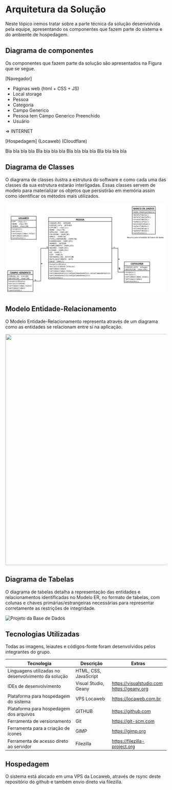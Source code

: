 # Arquitetura da Solução

Neste tópico iremos tratar sobre a parte técnica da solução desenvolvida pela equipe, apresentando os componentes que fazem parte do sistema e do ambiente de hospedagem.

## Diagrama de componentes

Os componentes que fazem parte da solução são apresentados na Figura que se segue.

[Navegador]
 - Páginas web (html + CSS + JS)
 - Local storage
  - Pessoa
  - Categoria
  - Campo Generico
  - Pessoa tem Campo Generico Preenchido
  - Usuário
  
  => INTERNET

[Hospedagem] 
 (Locaweb)
 (Cloudflare)

Bla bla bla bla Bla bla bla bla Bla bla bla bla Bla bla bla bla 


## Diagrama de Classes

O diagrama de classes ilustra a estrutura do software e como cada uma das classes da sua estrutura estarão interligadas. Essas classes servem de modelo para materializar os objetos que persistirão em memória assim como identificar os métodos mais utilizados.

![Diagrama de Classes](img/Diagrama_Classe.png)

## Modelo Entidade-Relacionamento 

O Modelo Entidade-Relacionamento representa através de um diagrama como as entidades se relacionam entre si na aplicação.

<p align="center">
<img width="1280" height="720" src="img/ER.png">
</p>

## Diagrama de Tabelas

O diagrama de tabelas detalha a representação das entidades e relacionamentos identificadas no Modelo ER, no formato de tabelas, com colunas e chaves primárias/estrangeiras necessárias para representar corretamente as restrições de integridade.
 
![Projeto da Base de Dados](img/BDD.png)

## Tecnologias Utilizadas

Todas as imagens, leiautes e códigos-fonte foram desenvolvidos pelos integrantes do grupo.

| Tecnologia | Descrição | Extras |
| --- | --- | --- | 
| Linguagens utilizadas no desenvolvimento da solução | HTML, CSS, JavaScript | |
| IDEs de desenvolvimento | Visual Studio, Geany | https://visualstudio.com <BR> https://geany.org | 
| Plataforma para hospedagem do sistema | VPS Locaweb | https://locaweb.com.br | 
| Plataforma para hospedagem dos arquivos | GITHUB | https://github.com | 
| Ferramenta de versionamento | Git | https://git-scm.com | 
| Ferramenta para a criação de ícones | GIMP | https://gimp.org |
| Ferramenta de acesso direto ao servidor | Filezilla | https://filezilla-project.org | 

## Hospedagem
O sistema está alocado em uma VPS da Locaweb, através de rsync deste repositório do github e também envio direto via filezilla.

